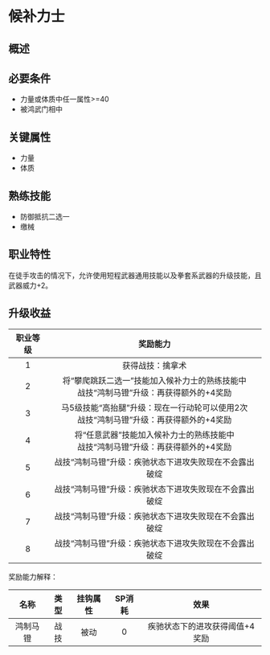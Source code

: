 # 候补力士

## 概述



## 必要条件

* 力量或体质中任一属性>=40
* 被鸿武门相中

## 关键属性

* 力量
* 体质

## 熟练技能

* 防御抵抗二选一
* 缴械

## 职业特性

在徒手攻击的情况下，允许使用短程武器通用技能以及拳套系武器的升级技能，且武器威力+2。

## 升级收益

职业等级|奖励能力
:--:|:--:
1|获得战技：擒拿术
2|将“攀爬跳跃二选一”技能加入候补力士的熟练技能中<br>战技“鸿制马镫”升级：再获得额外的+4奖励
3|马5级技能“高抬腿”升级：现在一行动轮可以使用2次<br>战技“鸿制马镫”升级：再获得额外的+4奖励
4|将“任意武器”技能加入候补力士的熟练技能中<br>战技“鸿制马镫”升级：再获得额外的+4奖励
5|战技“鸿制马镫”升级：疾驰状态下进攻失败现在不会露出破绽
6|战技“鸿制马镫”升级：疾驰状态下进攻失败现在不会露出破绽
7|战技“鸿制马镫”升级：疾驰状态下进攻失败现在不会露出破绽
8|战技“鸿制马镫”升级：疾驰状态下进攻失败现在不会露出破绽

奖励能力解释：

名称|类型|挂钩属性|SP消耗|效果
:--:|:--:|:--:|:--:|:--:
鸿制马镫|战技|被动|0|疾驰状态下的进攻获得阈值+4奖励
